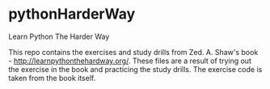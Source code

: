 pythonHarderWay
===============

Learn Python The Harder Way

This repo contains the exercises and study drills from Zed. A. Shaw's book - http://learnpythonthehardway.org/.
These files are a result of trying out the exercise in the book and practicing the study drills. The exercise code is taken from the book itself.

